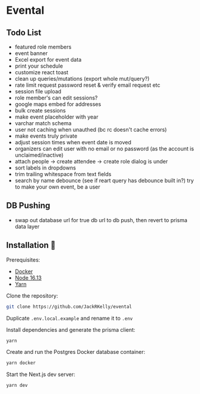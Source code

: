 # Evental

## Todo List
- featured role members
- event banner
- Excel export for event data
- print your schedule
- customize react toast
- clean up queries/mutations (export whole mut/query?)
- rate limit request password reset & verify email request etc
- session file upload
- role member's can edit sessions?
- google maps embed for addresses
- bulk create sessions
- make event placeholder with year
- varchar match schema
- user not caching when unauthed (bc rc doesn't cache errors)
- make events truly private
- adjust session times when event date is moved
- organizers can edit user with no email or no password (as the account is unclaimed/inactive)
- attach people -> create attendee -> create role dialog is under
- sort labels in dropdowns
- trim trailing whitespace from text fields
- search by name debounce (see if reart query has debounce built in?)
try to make your own event, be a user

## DB Pushing

- swap out database url for true db url to db push, then revert to prisma data layer

## Installation 💾

Prerequisites:

- [Docker](https://www.docker.com/products/docker-desktop/)
- [Node 16.13](https://nodejs.org/ko/blog/release/v16.13.0/)
- [Yarn](https://classic.yarnpkg.com/lang/en/docs/install/#windows-stable)

Clone the repository:

```bash
git clone https://github.com/JackRKelly/evental
```

Duplicate `.env.local.example` and rename it to `.env`

Install dependencies and generate the prisma client:

```bash
yarn
```

Create and run the Postgres Docker database container:

```bash
yarn docker
```

Start the Next.js dev server:

```bash
yarn dev
```
